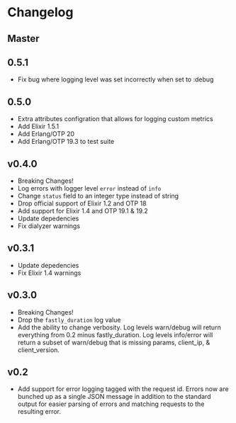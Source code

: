 # Changelog

## Master

## 0.5.1
* Fix bug where logging level was set incorrectly when set to :debug

## 0.5.0
* Extra attributes configration that allows for logging custom metrics
* Add Elixir 1.5.1
* Add Erlang/OTP 20
* Add Erlang/OTP 19.3 to test suite

## v0.4.0
* Breaking Changes!
* Log errors with logger level `error` instead of `info`
* Change `status` field to an integer type instead of string
* Drop official support of Elixir 1.2 and OTP 18
* Add support for Elixir 1.4 and OTP 19.1 & 19.2
* Update depedencies
* Fix dialyzer warnings

## v0.3.1
* Update depedencies
* Fix Elixir 1.4 warnings

## v0.3.0
* Breaking Changes!
* Drop the `fastly_duration` log value
* Add the ability to change verbosity. Log levels warn/debug will return everything from 0.2 minus fastly_duration. Log levels info/error will return a subset of warn/debug that is missing params, client_ip, & client_version.

## v0.2
* Add support for error logging tagged with the request id. Errors now are bunched up as a single JSON message in addition to the standard output for easier parsing of errors and matching requests to the resulting error.
